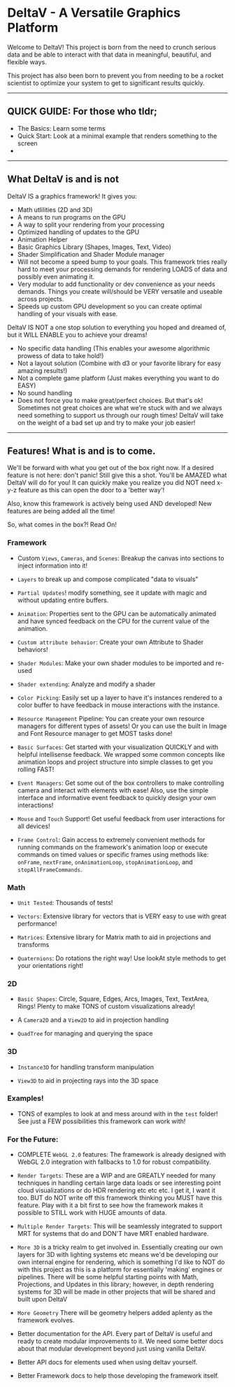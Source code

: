 # DeltaV - A Versatile Graphics Platform

Welcome to DeltaV! This project is born from the need to crunch serious data and be able to interact with that data in meaningful, beautiful, and flexible ways.

This project has also been born to prevent you from needing to be a rocket scientist to optimize your system to get to significant results quickly.

---

## QUICK GUIDE: For those who tldr;

- The Basics: Learn some terms
- Quick Start: Look at a minimal example that renders something to the screen
-

---

## What DeltaV is and is not

DeltaV IS a graphics framework! It gives you:

- Math utlilities (2D and 3D)
- A means to run programs on the GPU
- A way to split your rendering from your processing
- Optimized handling of updates to the GPU
- Animation Helper
- Basic Graphics Library (Shapes, Images, Text, Video)
- Shader Simplification and Shader Module manager
- Will not become a speed bump to your goals. This framework tries really hard to meet your processing demands for rendering LOADS of data and possibly even animating it.
- Very modular to add functionality or dev convenience as your needs demands. Things you create will/should be VERY versatile and useable across projects.
- Speeds up custom GPU development so you can create optimal handling of your visuals with ease.

DeltaV IS NOT a one stop solution to everything you hoped and dreamed of, but it WILL ENABLE you to achieve your dreams!

- No specific data handling (This enables your awesome algorithmic prowess of data to take hold!)
- Not a layout solution (Combine with d3 or your favorite library for easy amazing results!)
- Not a complete game platform (Just makes everything you want to do EASY)
- No sound handling
- Does not force you to make great/perfect choices. But that's ok! Sometimes not great choices are what we're stuck with and we always need something to support us through our rough times! DeltaV will take on the weight of a bad set up and try to make your job easier!

---

## Features! What is and is to come.

We'll be forward with what you get out of the box right now. If a desired feature is not here: don't panic! Still give this a shot. You'll be AMAZED what DeltaV will do for you! It can quickly make you realize you did NOT need x-y-z feature as this can open the door to a 'better way'!

Also, know this framework is actively being used AND developed! New features are being added all the time!

So, what comes in the box?! Read On!

### Framework
- Custom `Views`, `Cameras`, and `Scenes`: Breakup the canvas into sections to inject information into it!

- `Layers` to break up and compose complicated "data to visuals"

- `Partial Updates`! modify something, see it update with magic and without updating entire buffers.

- `Animation`: Properties sent to the GPU can be automatically animated and have synced feedback on the CPU for the current value of the animation.

- `Custom attribute behavior`: Create your own Attribute to Shader behaviors!

- `Shader Modules`: Make your own shader modules to be imported and re-used

- `Shader extending`: Analyze and modify a shader

- `Color Picking`: Easily set up a layer to have it's instances rendered to a color buffer to have feedback in mouse interactions with the instance.

- `Resource Management` Pipeline: You can create your own resource managers for different types of assets! Or you can use the built in Image and Font Resource manager to get MOST tasks done!

- `Basic Surfaces`: Get started with your visualization QUICKLY and with helpful intellisense feedback. We wrapped some common concepts like animation loops and project structure into simple classes to get you rolling FAST!

- `Event Managers`: Get some out of the box controllers to make controlling camera and interact with elements with ease! Also, use the simple interface and informative event feedback to quickly design your own interactions!

- `Mouse` and `Touch` Support! Get useful feedback from user interactions for all devices!

- `Frame Control`: Gain access to extremely convenient methods for running commands on the framework's animation loop or execute commands on timed values or specific frames using methods like: `onFrame`, `nextFrame`, `onAnimationLoop`, `stopAnimationLoop`, and `stopAllFrameCommands`.

### Math
- `Unit Tested`: Thousands of tests!

- `Vectors`: Extensive library for vectors that is VERY easy to use with great performance!

- `Matrices`: Extensive library for Matrix math to aid in projections and transforms

- `Quaternions`: Do rotations the right way! Use lookAt style methods to get your orientations right!

### 2D
- `Basic Shapes`: Circle, Square, Edges, Arcs, Images, Text, TextArea, Rings! Plenty to make TONS of custom visualizations already!

- A `Camera2D` and a `View2D` to aid in projection handling

- `QuadTree` for managing and querying the space

### 3D
- `Instance3D` for handling transform manipulation

- `View3D` to aid in projecting rays into the 3D space

### Examples!

- TONS of examples to look at and mess around with in the `test` folder! See just a FEW possibilities this framework can work with!

### For the Future:

- COMPLETE `WebGL 2.0` features: The framework is already designed with WebGL 2.0 integration with fallbacks to 1.0 for robust compatibility.

- `Render Targets`: These are a WIP and are GREATLY needed for many techniques in handling certain large data loads or see interesting point cloud visualizations or do HDR rendering etc etc etc. I get it, I want it too. BUT do NOT write off this framework thinking you MUST have this feature. Play with it a bit first to see how the framework makes it possible to STILL work with HUGE amounts of data.

- `Multiple Render Targets`: This will be seamlessly integrated to support MRT for systems that do and DON'T have MRT enabled hardware.

- `More 3D` is a tricky realm to get involved in. Essentially creating our own layers for 3D with lighting systems etc means we'd be developing our own internal engine for rendering, which is something I'd like to NOT do with this project as this is a platform for essentially 'making' engines or pipelines. There will be some helpful starting points with Math, Projections, and Updates in this library; however, in depth rendering systems for 3D will be made in other projects that will be shared and built upon DeltaV

- `More Geometry` There will be geometry helpers added aplenty as the framework evolves.

- Better documentation for the API. Every part of DeltaV is useful and ready to create modular improvements to it. We need some better docs about that modular development beyond just using vanilla DeltaV.

- Better API docs for elements used when using deltav yourself.

- Better Framework docs to help those developing the framework itself.
